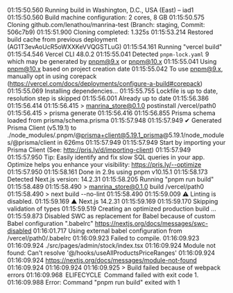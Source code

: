 01:15:50.560 Running build in Washington, D.C., USA (East) – iad1
01:15:50.560 Build machine configuration: 2 cores, 8 GB
01:15:50.575 Cloning github.com/lenathou/manrina-test (Branch: staging, Commit: 506c7b9)
01:15:51.900 Cloning completed: 1.325s
01:15:53.214 Restored build cache from previous deployment (AG1T3evAoUcR5oWXXKeVVQGSTLuG)
01:15:54.161 Running "vercel build"
01:15:54.546 Vercel CLI 48.0.2
01:15:55.041 Detected `pnpm-lock.yaml` 9 which may be generated by pnpm@9.x or pnpm@10.x
01:15:55.041 Using pnpm@10.x based on project creation date
01:15:55.042 To use pnpm@9.x, manually opt in using corepack (https://vercel.com/docs/deployments/configure-a-build#corepack)
01:15:55.069 Installing dependencies...
01:15:55.755 Lockfile is up to date, resolution step is skipped
01:15:56.001 Already up to date
01:15:56.386
01:15:56.414
01:15:56.415 > manrina_store@0.1.0 postinstall /vercel/path0
01:15:56.415 > prisma generate
01:15:56.416
01:15:56.855 Prisma schema loaded from prisma/schema.prisma
01:15:57.948
01:15:57.949 ✔ Generated Prisma Client (v5.19.1) to ./node_modules/.pnpm/@prisma+client@5.19.1_prisma@5.19.1/node_modules/@prisma/client in 626ms
01:15:57.949
01:15:57.949 Start by importing your Prisma Client (See: http://pris.ly/d/importing-client)
01:15:57.949
01:15:57.950 Tip: Easily identify and fix slow SQL queries in your app. Optimize helps you enhance your visibility: https://pris.ly/--optimize
01:15:57.950
01:15:58.161 Done in 2.9s using pnpm v10.15.1
01:15:58.173 Detected Next.js version: 14.2.31
01:15:58.205 Running "pnpm run build"
01:15:58.489
01:15:58.490 > manrina_store@0.1.0 build /vercel/path0
01:15:58.490 > next build --no-lint
01:15:58.490
01:15:59.009 ⚠ Linting is disabled.
01:15:59.169 ▲ Next.js 14.2.31
01:15:59.169
01:15:59.170 Skipping validation of types
01:15:59.519 Creating an optimized production build ...
01:15:59.873 Disabled SWC as replacement for Babel because of custom Babel configuration ".babelrc" https://nextjs.org/docs/messages/swc-disabled
01:16:01.717 Using external babel configuration from /vercel/path0/.babelrc
01:16:09.923 Failed to compile.
01:16:09.923
01:16:09.924 ./src/pages/admin/stock/index.tsx
01:16:09.924 Module not found: Can't resolve '@/hooks/useAllProductsPriceRanges'
01:16:09.924
01:16:09.924 https://nextjs.org/docs/messages/module-not-found
01:16:09.924
01:16:09.924
01:16:09.925 > Build failed because of webpack errors
01:16:09.968  ELIFECYCLE  Command failed with exit code 1.
01:16:09.988 Error: Command "pnpm run build" exited with 1
